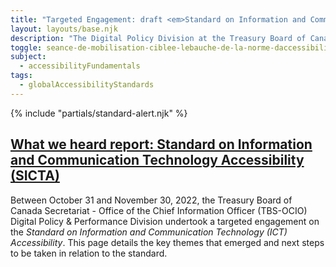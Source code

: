 ```yaml
---
title: "Targeted Engagement: draft <em>Standard on Information and Communication Technology (<abbr>ICT</abbr>) Accessibility</em>"
layout: layouts/base.njk
description: "The Digital Policy Division at the Treasury Board of Canada Secretariat is seeking targeted input on Phase One of the <a href='./standard'><em>Standard on Information and Communications Technology (<abbr title='Information and Communication Technology'>ICT</abbr>) Accessibility</em></a>. This webpage is where you can provide feedback to help make the Government of Canada’s <abbr title='Information and Communication Technology'>ICT</abbr> usable by all."
toggle: seance-de-mobilisation-ciblee-lebauche-de-la-norme-daccessibilite-des-technologies-de-linformation-et-des-communications-tic
subject:
  - accessibilityFundamentals
tags:
  - globalAccessibilityStandards
---
```


{% include "partials/standard-alert.njk" %}

<div class="row wb-eqht mrgn-tp-lg">

  <div class="col-md-6">
    <h2 class="h3"><a href="./what_we_heard_report">What we heard report: Standard on Information and Communication Technology Accessibility (<abbr>SICTA</abbr>)</a></h2>
Between October 31 and November 30, 2022, the Treasury Board of Canada Secretariat - Office of the Chief Information Officer (<abbr>TBS-OCIO</abbr>) Digital Policy & Performance Division undertook a targeted engagement on the <em>Standard on Information and Communication Technology (<abbr>ICT</abbr>) Accessibility</em>. This page details the key themes that emerged and next steps to be taken in relation to the standard.
  </div>

</div>
